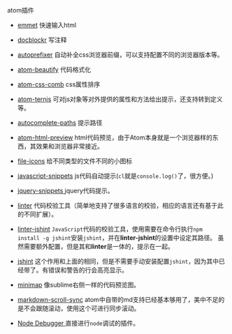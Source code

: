 atom插件

- [emmet](https://atom.io/packages/emmet) 快速输入html

- [docblockr](https://atom.io/packages/docblockr) 写注释

- [autoprefixer](https://atom.io/packages/autoprefixer) 自动补全css浏览器前缀，可以支持配置不同的浏览器版本等。

- [atom-beautify](https://atom.io/packages/atom-beautify) 代码格式化

- [atom-css-comb](https://atom.io/packages/atom-css-comb) css属性排序

- [atom-ternjs](https://atom.io/packages/atom-ternjs) 可对js对象等对外提供的属性和方法给出提示，还支持转到定义等。

- [autocomplete-paths](https://atom.io/packages/autocomplete-paths) 提示路径

- [atom-html-preview](https://atom.io/packages/atom-html-preview) html代码预览，由于Atom本身就是一个浏览器样的东西，其效果和浏览器非常接近。

- [file-icons](https://atom.io/packages/file-icons) 给不同类型的文件不同的小图标

- [javascript-snippets](https://atom.io/packages/javascript-snippets) js代码自动提示(`cl`就是`console.log()`了，很方便。)

- [jquery-snippets ](https://atom.io/packages/jquery-snippets) jquery代码提示。

- [linter](https://atom.io/packages/linter) 代码校验工具（简单地支持了很多语言的校验，相应的语言还有基于此的不同扩展）。

-  [linter-jshint](https://atom.io/packages/linter-jshint) `JavaScript`代码的校验工具，使用需要在命令行执行`npm install -g jshint`安装`jshint`，并在**linter-jshint**的设置中设定其路径。 虽然需要额外配置，但是其和**linter**是一体的，提示在一起。

- [jshint](https://atom.io/packages/jshint) 这个作用和上面的相同，但是不需要手动安装配置`jshint`，因为其中已经带了。有错误和警告的行会高亮显示。

- [minimap](https://atom.io/packages/minimap) 像sublime右侧一样的代码预览图。

- [markdown-scroll-sync](https://atom.io/packages/markdown-scroll-sync) atom中自带的md支持已经基本够用了，美中不足的是不会跟随滚动，使用这个可进行同步滚动。

- [Node Debugger ](https://atom.io/packages/node-debugger) 直接进行`node`调试的插件。
